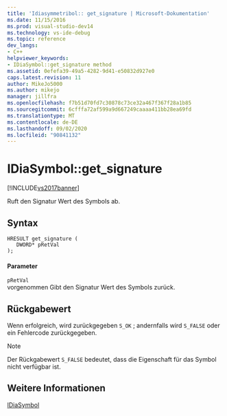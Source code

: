 ```yaml
---
title: 'Idiasymmetribol:: get_signature | Microsoft-Dokumentation'
ms.date: 11/15/2016
ms.prod: visual-studio-dev14
ms.technology: vs-ide-debug
ms.topic: reference
dev_langs:
- C++
helpviewer_keywords:
- IDiaSymbol::get_signature method
ms.assetid: 0efefa39-49a5-4282-9d41-e50832d927e0
caps.latest.revision: 11
author: MikeJo5000
ms.author: mikejo
manager: jillfra
ms.openlocfilehash: f7b51d70fd7c30878c73ce32a467f367f28a1b85
ms.sourcegitcommit: 6cfffa72af599a9d667249caaaa411bb28ea69fd
ms.translationtype: MT
ms.contentlocale: de-DE
ms.lasthandoff: 09/02/2020
ms.locfileid: "90841132"
---
```

# <a name="idiasymbolget_signature"></a>IDiaSymbol::get_signature
[!INCLUDE[vs2017banner](../../includes/vs2017banner.md)]

Ruft den Signatur Wert des Symbols ab.  
  
## <a name="syntax"></a>Syntax  
  
```cpp#  
HRESULT get_signature (   
   DWORD* pRetVal  
);  
```  
  
#### <a name="parameters"></a>Parameter  
 `pRetVal`  
 vorgenommen Gibt den Signatur Wert des Symbols zurück.  
  
## <a name="return-value"></a>Rückgabewert  
 Wenn erfolgreich, wird zurückgegeben `S_OK` ; andernfalls wird `S_FALSE` oder ein Fehlercode zurückgegeben.  
  
> [!NOTE]
> Der Rückgabewert `S_FALSE` bedeutet, dass die Eigenschaft für das Symbol nicht verfügbar ist.  
  
## <a name="see-also"></a>Weitere Informationen  
 [IDiaSymbol](../../debugger/debug-interface-access/idiasymbol.md)
